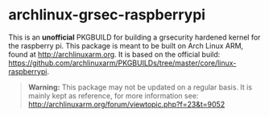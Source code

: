 # archlinux-grsec-raspberrypi
This is an **unofficial** PKGBUILD for building a grsecurity hardened kernel for the raspberry pi. This package is meant to be built on Arch Linux ARM, found at http://archlinuxarm.org. It is based on the official build: https://github.com/archlinuxarm/PKGBUILDs/tree/master/core/linux-raspberrypi.

> **Warning:**
> This package may not be updated on a regular basis. It is mainly kept as reference, for more information see: http://archlinuxarm.org/forum/viewtopic.php?f=23&t=9052
